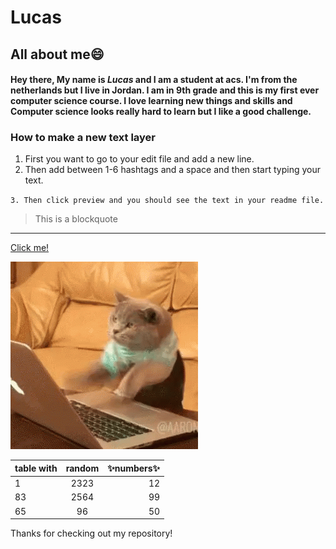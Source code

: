 # Lucas 
## All about me😄
#### Hey there, My name is *Lucas* and I am a student at acs. I'm from the netherlands but I live in Jordan. I am in 9th grade and this is my first ever computer science course. I love learning new things and skills and Computer science looks really hard to learn but I like a good challenge. 

### How to make a new text layer
1. First you want to go to  your edit file and add a new line.
2. Then add between 1-6 hashtags and a space and then start typing your text.

`3. Then click preview and you should see the text in your readme file.`

> This is a blockquote

---
[Click me!](https://www.youtube.com/watch?v=dQw4w9WgXcQ) 


![alt text](cat-computer.gif)

| table with        | random| ✨numbers✨  |
| ------------- |:-------------:| -----:|
| 1      | 2323 | 12 |
| 83     | 2564      |  99  |
| 65     | 96      |    50 |

Thanks for checking out my repository!
 

